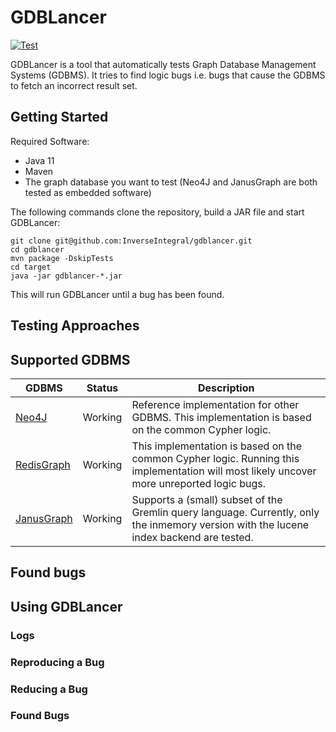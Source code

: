 # GDBLancer

[![Test](https://github.com/InverseIntegral/gdblancer/actions/workflows/maven.yml/badge.svg)](https://github.com/InverseIntegral/gdblancer/actions/workflows/maven.yml)

GDBLancer is a tool that automatically tests Graph Database Management Systems (GDBMS).
It tries to find logic bugs i.e. bugs that cause the GDBMS to fetch an incorrect result set.

## Getting Started

Required Software:
- Java 11
- Maven
- The graph database you want to test (Neo4J and JanusGraph are both tested as embedded software)

The following commands clone the repository, build a JAR file and start GDBLancer:
```
git clone git@github.com:InverseIntegral/gdblancer.git
cd gdblancer
mvn package -DskipTests
cd target
java -jar gdblancer-*.jar
```
This will run GDBLancer until a bug has been found.

## Testing Approaches

## Supported GDBMS

| **GDBMS**                                              | **Status** | **Description**                                                                                                                           |
|--------------------------------------------------------|------------|-------------------------------------------------------------------------------------------------------------------------------------------|
| [Neo4J](https://github.com/neo4j/neo4j)                | Working    | Reference implementation for other GDBMS. This implementation is based on the common Cypher logic.                                        |
| [RedisGraph](https://github.com/RedisGraph/RedisGraph) | Working    | This implementation is based on the common Cypher logic. Running this implementation will most likely uncover more unreported logic bugs. |
| [JanusGraph](https://github.com/JanusGraph/janusgraph) | Working    | Supports a (small) subset of the Gremlin query language. Currently, only the inmemory version with the lucene index backend are tested.   |

## Found bugs

## Using GDBLancer

### Logs

### Reproducing a Bug

### Reducing a Bug

### Found Bugs
